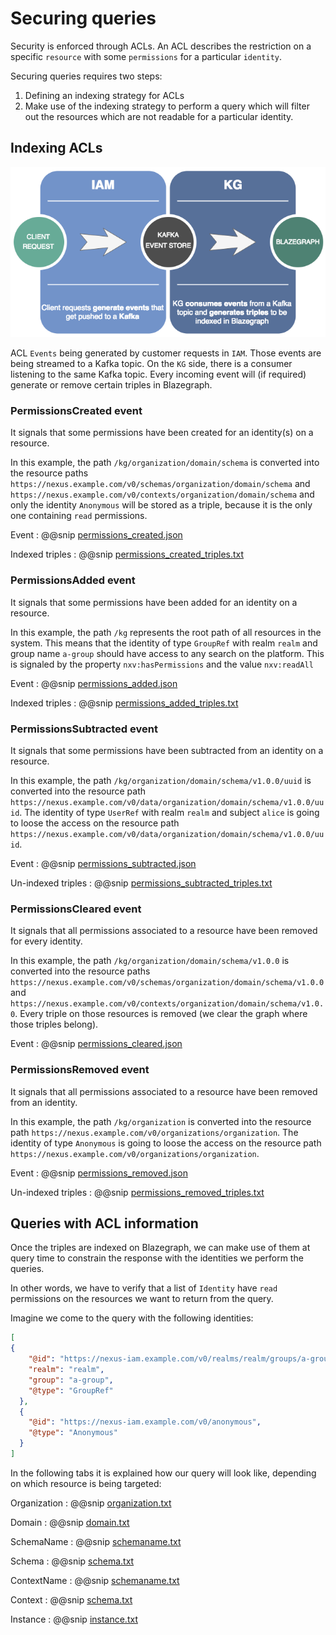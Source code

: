 # Securing queries

Security is enforced through ACLs. An ACL describes the restriction on a specific `resource` with some `permissions` for a particular `identity`.

Securing queries requires two steps:

1. Defining an indexing strategy for ACLs
2. Make use of the indexing strategy to perform a query which will filter out the resources which are not readable for a particular identity.

## Indexing ACLs
![ACL events propagation](../assets/api-reference/acls/index/acl_event_propagation.png)

ACL `Events` being generated by customer requests in `IAM`. Those events are being streamed to a Kafka topic.
On the `KG` side, there is a consumer listening to the same Kafka topic. Every incoming event will (if required) generate or remove certain triples in Blazegraph.

### PermissionsCreated event

It signals that some permissions have been created for an identity(s) on a resource.

In this example, the path `/kg/organization/domain/schema` is converted into the resource paths `https://nexus.example.com/v0/schemas/organization/domain/schema` and `https://nexus.example.com/v0/contexts/organization/domain/schema`
and only the identity `Anonymous` will be stored as a triple, because it is the only one containing `read` permissions.

Event
:   @@snip [permissions_created.json](../assets/api-reference/acls/index/permissions_created.json)

Indexed triples
:   @@snip [permissions_created_triples.txt](../assets/api-reference/acls/index/permissions_created_triples.txt)

### PermissionsAdded event

It signals that some permissions have been added for an identity on a resource.


In this example, the path `/kg` represents the root path of all resources in the system. This means that the identity of type `GroupRef` with realm `realm` and group name `a-group` should have access to any search on the platform.
This is signaled by the property `nxv:hasPermissions` and the value `nxv:readAll`

Event
:   @@snip [permissions_added.json](../assets/api-reference/acls/index/permissions_added.json)

Indexed triples
:   @@snip [permissions_added_triples.txt](../assets/api-reference/acls/index/permissions_added_triples.txt)

### PermissionsSubtracted event

It signals that some permissions have been subtracted from an identity on a resource.


In this example, the path `/kg/organization/domain/schema/v1.0.0/uuid` is converted into the resource path `https://nexus.example.com/v0/data/organization/domain/schema/v1.0.0/uuid`.
The identity of type `UserRef` with realm `realm` and subject `alice` is going to loose the access on the resource path `https://nexus.example.com/v0/data/organization/domain/schema/v1.0.0/uuid`. 

Event
:   @@snip [permissions_subtracted.json](../assets/api-reference/acls/index/permissions_subtracted.json)

Un-indexed triples
:   @@snip [permissions_subtracted_triples.txt](../assets/api-reference/acls/index/permissions_subtracted_triples.txt)

### PermissionsCleared event

It signals that all permissions associated to a resource have been removed for every identity.


In this example, the path `/kg/organization/domain/schema/v1.0.0` is converted into the resource paths `https://nexus.example.com/v0/schemas/organization/domain/schema/v1.0.0` and `https://nexus.example.com/v0/contexts/organization/domain/schema/v1.0.0`.
Every triple on those resources is removed (we clear the graph where those triples belong). 

Event
:   @@snip [permissions_cleared.json](../assets/api-reference/acls/index/permissions_cleared.json)

### PermissionsRemoved event

It signals that all permissions associated to a resource have been removed from an identity.


In this example, the path `/kg/organization` is converted into the resource path `https://nexus.example.com/v0/organizations/organization`.
The identity of type `Anonymous` is going to loose the access on the resource path `https://nexus.example.com/v0/organizations/organization`. 

Event
:   @@snip [permissions_removed.json](../assets/api-reference/acls/index/permissions_removed.json)

Un-indexed triples
:   @@snip [permissions_removed_triples.txt](../assets/api-reference/acls/index/permissions_removed_triples.txt)


## Queries with ACL information

Once the triples are indexed on Blazegraph, we can make use of them at query time to constrain the response with the identities we perform the queries.

In other words, we have to verify that a list of `Identity` have `read` permissions on the resources we want to return from the query.

Imagine we come to the query with the following identities:

```json
[
{
    "@id": "https://nexus-iam.example.com/v0/realms/realm/groups/a-group",
    "realm": "realm",
    "group": "a-group",
    "@type": "GroupRef"
  },
  {
    "@id": "https://nexus-iam.example.com/v0/anonymous",
    "@type": "Anonymous"
  }
]
```

In the following tabs it is explained how our query will look like, depending on which resource is being targeted:

Organization
:   @@snip [organization.txt](../assets/api-reference/acls/query/organization.txt)

Domain
:   @@snip [domain.txt](../assets/api-reference/acls/query/domain.txt)

SchemaName
:   @@snip [schemaname.txt](../assets/api-reference/acls/query/schemaname.txt)

Schema
:   @@snip [schema.txt](../assets/api-reference/acls/query/schema.txt)

ContextName
:   @@snip [schemaname.txt](../assets/api-reference/acls/query/schemaname.txt)

Context
:   @@snip [schema.txt](../assets/api-reference/acls/query/context.txt)

Instance
:   @@snip [instance.txt](../assets/api-reference/acls/query/instance.txt)
